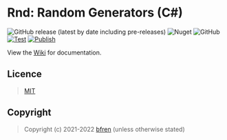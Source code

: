 # Rnd: Random Generators (C#)

![GitHub release (latest by date including pre-releases)](https://img.shields.io/github/v/release/bfren/rnd?include_prereleases&label=Release) ![Nuget](https://img.shields.io/nuget/dt/rnd?label=Downloads) ![GitHub](https://img.shields.io/github/license/bfren/rnd?label=Licence)<br/>[![Test](https://github.com/bfren/rnd/actions/workflows/test.yml/badge.svg)](https://github.com/bfren/rnd/actions/workflows/test.yml) [![Publish](https://github.com/bfren/rnd/actions/workflows/publish.yml/badge.svg)](https://github.com/bfren/rnd/actions/workflows/publish.yml)

View the [Wiki](https://github.com/bfren/rnd/wiki) for documentation.

## Licence

> [MIT](https://mit.bfren.dev/2021)

## Copyright

> Copyright (c) 2021-2022 [bfren](https://bfren.dev) (unless otherwise stated)
